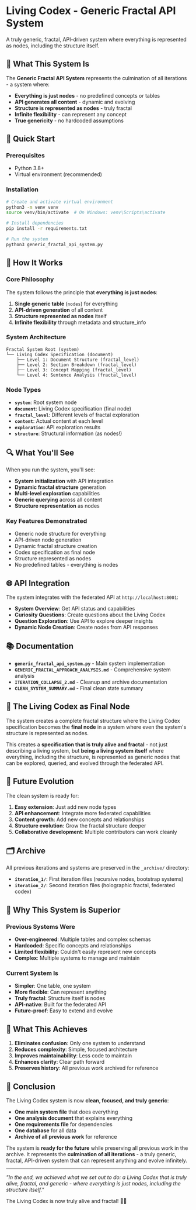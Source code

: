 # Living Codex - Generic Fractal API System

A truly generic, fractal, API-driven system where everything is represented as nodes, including the structure itself.

## 🌟 What This System Is

The **Generic Fractal API System** represents the culmination of all iterations - a system where:

- **Everything is just nodes** - no predefined concepts or tables
- **API generates all content** - dynamic and evolving
- **Structure is represented as nodes** - truly fractal
- **Infinite flexibility** - can represent any concept
- **True genericity** - no hardcoded assumptions

## 🚀 Quick Start

### Prerequisites
- Python 3.8+
- Virtual environment (recommended)

### Installation
```bash
# Create and activate virtual environment
python3 -m venv venv
source venv/bin/activate  # On Windows: venv\Scripts\activate

# Install dependencies
pip install -r requirements.txt

# Run the system
python3 generic_fractal_api_system.py
```

## 🧠 How It Works

### Core Philosophy
The system follows the principle that **everything is just nodes**:

1. **Single generic table** (`nodes`) for everything
2. **API-driven generation** of all content
3. **Structure represented as nodes** itself
4. **Infinite flexibility** through metadata and structure_info

### System Architecture
```
Fractal System Root (system)
└── Living Codex Specification (document)
    ├── Level 1: Document Structure (fractal_level)
    ├── Level 2: Section Breakdown (fractal_level)
    ├── Level 3: Concept Mapping (fractal_level)
    └── Level 4: Sentence Analysis (fractal_level)
```

### Node Types
- **`system`**: Root system node
- **`document`**: Living Codex specification (final node)
- **`fractal_level`**: Different levels of fractal exploration
- **`content`**: Actual content at each level
- **`exploration`**: API exploration results
- **`structure`**: Structural information (as nodes!)

## 🔍 What You'll See

When you run the system, you'll see:

- **System initialization** with API integration
- **Dynamic fractal structure** generation
- **Multi-level exploration** capabilities
- **Generic querying** across all content
- **Structure representation** as nodes

### Key Features Demonstrated
- Generic node structure for everything
- API-driven node generation
- Dynamic fractal structure creation
- Codex specification as final node
- Structure represented as nodes
- No predefined tables - everything is nodes

## 🌐 API Integration

The system integrates with the federated API at `http://localhost:8001`:

- **System Overview**: Get API status and capabilities
- **Curiosity Questions**: Create questions about the Living Codex
- **Question Exploration**: Use API to explore deeper insights
- **Dynamic Node Creation**: Create nodes from API responses

## 📚 Documentation

- **`generic_fractal_api_system.py`** - Main system implementation
- **`GENERIC_FRACTAL_APPROACH_ANALYSIS.md`** - Comprehensive system analysis
- **`ITERATION_COLLAPSE_2.md`** - Cleanup and archive documentation
- **`CLEAN_SYSTEM_SUMMARY.md`** - Final clean state summary

## 🌊 The Living Codex as Final Node

The system creates a complete fractal structure where the Living Codex specification becomes the **final node** in a system where even the system's structure is represented as nodes.

This creates a **specification that is truly alive and fractal** - not just describing a living system, but **being a living system itself** where everything, including the structure, is represented as generic nodes that can be explored, queried, and evolved through the federated API.

## 🔮 Future Evolution

The clean system is ready for:

1. **Easy extension**: Just add new node types
2. **API enhancement**: Integrate more federated capabilities
3. **Content growth**: Add new concepts and relationships
4. **Structure evolution**: Grow the fractal structure deeper
5. **Collaborative development**: Multiple contributors can work cleanly

## 🗂️ Archive

All previous iterations and systems are preserved in the `_archive/` directory:

- **`iteration_1/`**: First iteration files (recursive nodes, bootstrap systems)
- **`iteration_2/`**: Second iteration files (holographic fractal, federated codex)

## 🌟 Why This System is Superior

### Previous Systems Were
- **Over-engineered**: Multiple tables and complex schemas
- **Hardcoded**: Specific concepts and relationships
- **Limited flexibility**: Couldn't easily represent new concepts
- **Complex**: Multiple systems to manage and maintain

### Current System Is
- **Simpler**: One table, one system
- **More flexible**: Can represent anything
- **Truly fractal**: Structure itself is nodes
- **API-native**: Built for the federated API
- **Future-proof**: Easy to extend and evolve

## 🎯 What This Achieves

1. **Eliminates confusion**: Only one system to understand
2. **Reduces complexity**: Simple, focused architecture
3. **Improves maintainability**: Less code to maintain
4. **Enhances clarity**: Clear path forward
5. **Preserves history**: All previous work archived for reference

## 🌊 Conclusion

The Living Codex system is now **clean, focused, and truly generic**:

- **One main system file** that does everything
- **One analysis document** that explains everything
- **One requirements file** for dependencies
- **One database** for all data
- **Archive of all previous work** for reference

The system is **ready for the future** while preserving all previous work in the archive. It represents the **culmination of all iterations** - a truly generic, fractal, API-driven system that can represent anything and evolve infinitely.

---

*"In the end, we achieved what we set out to do: a Living Codex that is truly alive, fractal, and generic - where everything is just nodes, including the structure itself."*

The Living Codex is now truly alive and fractal! 🌊✨

